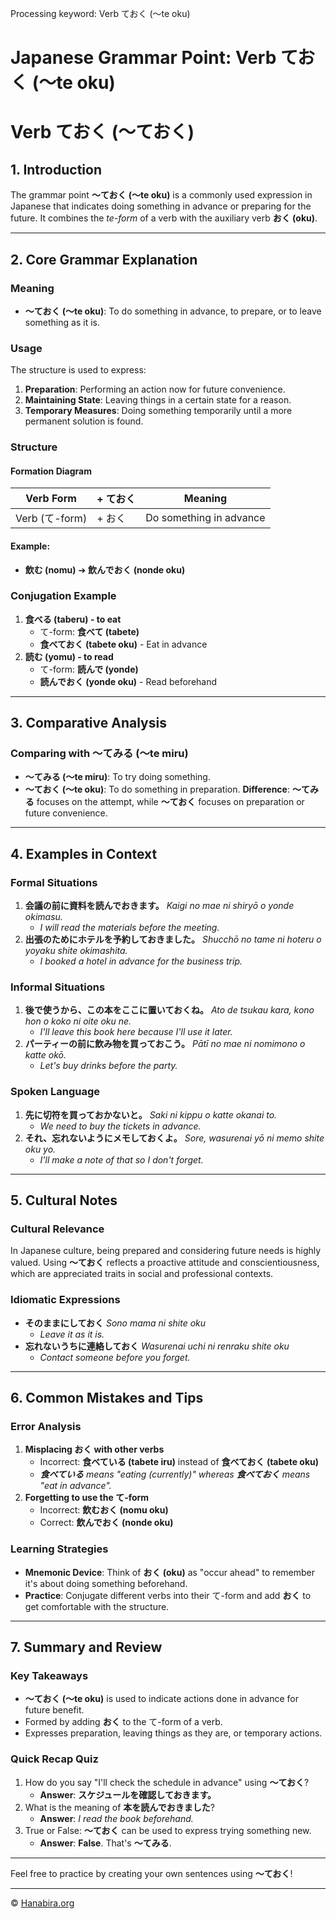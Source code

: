 Processing keyword: Verb ておく (〜te oku)
# Japanese Grammar Point: Verb ておく (〜te oku)
#  Verb ておく (〜ておく)
## 1. Introduction
The grammar point **〜ておく (〜te oku)** is a commonly used expression in Japanese that indicates doing something in advance or preparing for the future. It combines the _te-form_ of a verb with the auxiliary verb **おく (oku)**.

---
## 2. Core Grammar Explanation
### Meaning
- **〜ておく (〜te oku)**: To do something in advance, to prepare, or to leave something as it is.
### Usage
The structure is used to express:
1. **Preparation**: Performing an action now for future convenience.
2. **Maintaining State**: Leaving things in a certain state for a reason.
3. **Temporary Measures**: Doing something temporarily until a more permanent solution is found.
### Structure
#### Formation Diagram
| Verb Form       | + ておく              | Meaning                          |
|-----------------|----------------------|----------------------------------|
| Verb (て-form)  | + おく               | Do something in advance          |
#### Example:
- **飲む (nomu)** ➔ **飲んでおく (nonde oku)**
### Conjugation Example
1. **食べる (taberu) - to eat**
   - て-form: **食べて (tabete)**
   - **食べておく (tabete oku)** - Eat in advance
2. **読む (yomu) - to read**
   - て-form: **読んで (yonde)**
   - **読んでおく (yonde oku)** - Read beforehand
---
## 3. Comparative Analysis
### Comparing with 〜てみる (〜te miru)
- **〜てみる (〜te miru)**: To try doing something.
- **〜ておく (〜te oku)**: To do something in preparation.
**Difference**: **〜てみる** focuses on the attempt, while **〜ておく** focuses on preparation or future convenience.
---
## 4. Examples in Context
### Formal Situations
1. **会議の前に資料を読んでおきます。**
   *Kaigi no mae ni shiryō o yonde okimasu.*
   - _I will read the materials before the meeting._
2. **出張のためにホテルを予約しておきました。**
   *Shucchō no tame ni hoteru o yoyaku shite okimashita.*
   - _I booked a hotel in advance for the business trip._
### Informal Situations
1. **後で使うから、この本をここに置いておくね。**
   *Ato de tsukau kara, kono hon o koko ni oite oku ne.*
   - _I'll leave this book here because I'll use it later._
2. **パーティーの前に飲み物を買っておこう。**
   *Pātī no mae ni nomimono o katte okō.*
   - _Let's buy drinks before the party._
### Spoken Language
1. **先に切符を買っておかないと。**
   *Saki ni kippu o katte okanai to.*
   - _We need to buy the tickets in advance._
2. **それ、忘れないようにメモしておくよ。**
   *Sore, wasurenai yō ni memo shite oku yo.*
   - _I'll make a note of that so I don't forget._
---
## 5. Cultural Notes
### Cultural Relevance
In Japanese culture, being prepared and considering future needs is highly valued. Using **〜ておく** reflects a proactive attitude and conscientiousness, which are appreciated traits in social and professional contexts.
### Idiomatic Expressions
- **そのままにしておく**
  *Sono mama ni shite oku*
  - _Leave it as it is._
- **忘れないうちに連絡しておく**
  *Wasurenai uchi ni renraku shite oku*
  - _Contact someone before you forget._
---
## 6. Common Mistakes and Tips
### Error Analysis
1. **Misplacing おく with other verbs**
   - Incorrect: **食べている (tabete iru)** instead of **食べておく (tabete oku)**
   - _**食べている** means "eating (currently)" whereas **食べておく** means "eat in advance"._
2. **Forgetting to use the て-form**
   - Incorrect: **飲むおく (nomu oku)**
   - Correct: **飲んでおく (nonde oku)**
### Learning Strategies
- **Mnemonic Device**: Think of **おく (oku)** as "occur ahead" to remember it's about doing something beforehand.
- **Practice**: Conjugate different verbs into their て-form and add **おく** to get comfortable with the structure.
---
## 7. Summary and Review
### Key Takeaways
- **〜ておく (〜te oku)** is used to indicate actions done in advance for future benefit.
- Formed by adding **おく** to the て-form of a verb.
- Expresses preparation, leaving things as they are, or temporary actions.
### Quick Recap Quiz
1. How do you say "I'll check the schedule in advance" using **〜ておく**?
   - **Answer**: **スケジュールを確認しておきます。**
2. What is the meaning of **本を読んでおきました**?
   - **Answer**: _I read the book beforehand._
3. True or False: **〜ておく** can be used to express trying something new.
   - **Answer**: **False**. That's **〜てみる**.
---
Feel free to practice by creating your own sentences using **〜ておく**!


---

© [Hanabira.org](https://hanabira.org)
